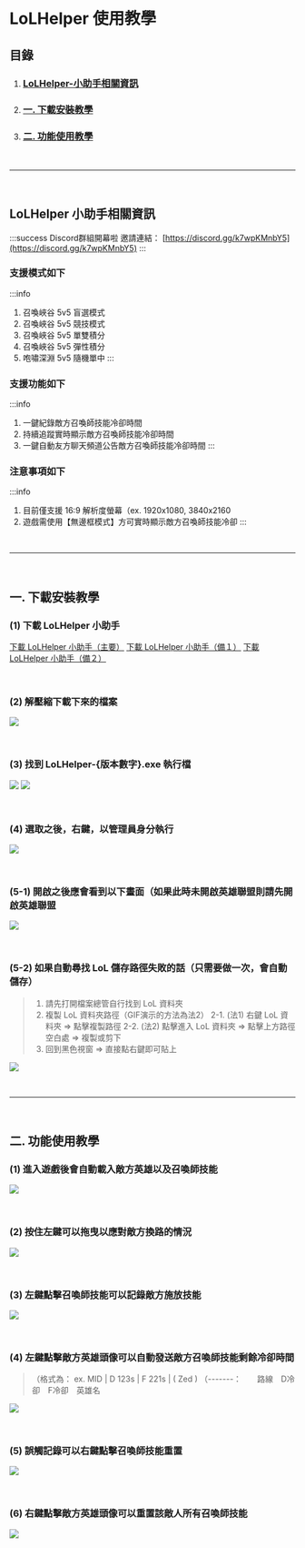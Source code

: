# LoLHelper 使用教學

## 目錄
1. ### [LoLHelper-小助手相關資訊](#LoLHelper-小助手相關資訊)
2. ### [一. 下載安裝教學](#一-下載安裝教學)
3. ### [二. 功能使用教學](#二-功能使用教學)

<br>

---

<br>

## LoLHelper 小助手相關資訊
:::success
Discord群組開幕啦
邀請連結： [https://discord.gg/k7wpKMnbY5](https://discord.gg/k7wpKMnbY5)
:::
### 支援模式如下 
:::info
1. 召喚峽谷 5v5 盲選模式
1. 召喚峽谷 5v5 競技模式
1. 召喚峽谷 5v5 單雙積分
1. 召喚峽谷 5v5 彈性積分
1. 咆嘯深淵 5v5 隨機單中
:::
### 支援功能如下 
:::info
1. 一鍵紀錄敵方召喚師技能冷卻時間
2. 持續追蹤實時顯示敵方召喚師技能冷卻時間
3. 一鍵自動友方聊天頻道公告敵方召喚師技能冷卻時間
:::
### 注意事項如下
:::info
1. 目前僅支援 16:9 解析度螢幕（ex. 1920x1080, 3840x2160
2. 遊戲需使用【無邊框模式】方可實時顯示敵方召喚師技能冷卻
:::

<br>

---

<br>

## 一. 下載安裝教學
### (1) 下載 LoLHelper 小助手
[下載 LoLHelper 小助手（主要）](https://1drv.ms/u/s!Av7TKIFPZgCbmzR1Lzm9iE8SkDuC?e=vPAh87)
[下載 LoLHelper 小助手（備１）](https://mega.nz/file/MsgymQwa#k4IVIxfO2SBxrv4AoWqsLBZw3M73rK05FzhnpT-5U54)
[下載 LoLHelper 小助手（備２）](https://www.leefuuchang.in/projects/LoLHelper/Download)


<br>

### (2) 解壓縮下載下來的檔案
![](https://i.imgur.com/MQVNfhO.png)

<br>

### (3) 找到 LoLHelper-{版本數字}.exe 執行檔
![](https://i.imgur.com/SHvYH3R.png)
![](https://i.imgur.com/lIcqw7X.png)

<br>

### (4) 選取之後，右鍵，以管理員身分執行
![](https://i.imgur.com/jHeWEh9.png)

<br>

### (5-1) 開啟之後應會看到以下畫面（如果此時未開啟英雄聯盟則請先開啟英雄聯盟
![](https://i.imgur.com/ef6DCRK.png)

<br>

### (5-2) 如果自動尋找 LoL 儲存路徑失敗的話（只需要做一次，會自動儲存）
> 1. 請先打開檔案總管自行找到 LoL 資料夾
> 2. 複製 LoL 資料夾路徑（GIF演示的方法為法2）
> 2-1. (法1) 右鍵 LoL 資料夾 => 點擊複製路徑 
> 2-2. (法2) 點擊進入 LoL 資料夾 => 點擊上方路徑空白處 => 複製或剪下
> 3. 回到黑色視窗 => 直接點右鍵即可貼上

![](https://i.imgur.com/BXy4mYm.gif)


<br>

---

<br>

## 二. 功能使用教學
### (1) 進入遊戲後會自動載入敵方英雄以及召喚師技能
![](https://i.imgur.com/c6E2DgM.gif)

<br>

### (2) 按住左鍵可以拖曳以應對敵方換路的情況
![](https://i.imgur.com/scMI854.gif)

<br>

### (3) 左鍵點擊召喚師技能可以記錄敵方施放技能
![](https://i.imgur.com/KgSeh7D.gif)

<br>

### (4) 左鍵點擊敵方英雄頭像可以自動發送敵方召喚師技能剩餘冷卻時間
>（格式為： ex. MID | D 123s | F 221s | ( Zed )
>（-------：　　路線　D冷卻　F冷卻　英雄名

![](https://i.imgur.com/WLoowjM.gif)

<br>

### (5) 誤觸記錄可以右鍵點擊召喚師技能重置
![](https://i.imgur.com/rncB39P.gif)

<br>

### (6) 右鍵點擊敵方英雄頭像可以重置該敵人所有召喚師技能
![](https://i.imgur.com/90NGrbN.gif)

<br>
